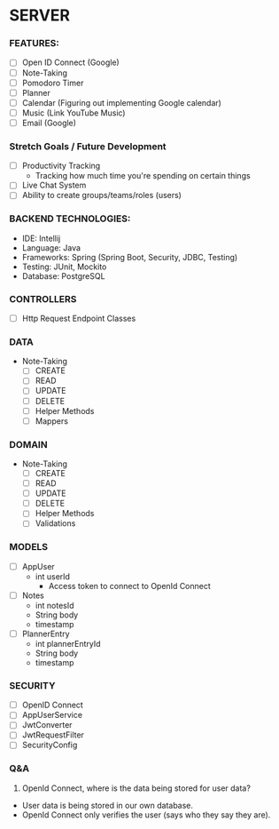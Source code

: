 # SERVER

### FEATURES:
- [ ] Open ID Connect (Google)
- [ ] Note-Taking
- [ ] Pomodoro Timer
- [ ] Planner
- [ ] Calendar (Figuring out implementing Google calendar)
- [ ] Music (Link YouTube Music)
- [ ] Email (Google)

### Stretch Goals / Future Development
- [ ] Productivity Tracking
  - Tracking how much time you're spending on certain things 
- [ ] Live Chat System
- [ ] Ability to create groups/teams/roles (users)

### BACKEND TECHNOLOGIES:
- IDE: Intellij
- Language: Java
- Frameworks: Spring (Spring Boot, Security, JDBC, Testing)
- Testing: JUnit, Mockito
- Database: PostgreSQL

### CONTROLLERS
- [ ] Http Request Endpoint Classes

### DATA
- Note-Taking
  - [ ] CREATE
  - [ ] READ
  - [ ] UPDATE
  - [ ] DELETE
  - [ ] Helper Methods
  - [ ] Mappers

### DOMAIN
- Note-Taking
  - [ ] CREATE
  - [ ] READ
  - [ ] UPDATE
  - [ ] DELETE
  - [ ] Helper Methods
  - [ ] Validations

### MODELS
- [ ] AppUser
  - int userId
    - Access token to connect to OpenId Connect
- [ ] Notes
  - int notesId
  - String body
  - timestamp
- [ ] PlannerEntry
  - int plannerEntryId
  - String body
  - timestamp

### SECURITY
- [ ] OpenID Connect
- [ ] AppUserService
- [ ] JwtConverter
- [ ] JwtRequestFilter
- [ ] SecurityConfig

### Q&A
1. OpenId Connect, where is the data being stored for user data?
  - User data is being stored in our own database.
  - OpenId Connect only verifies the user (says who they say they are).